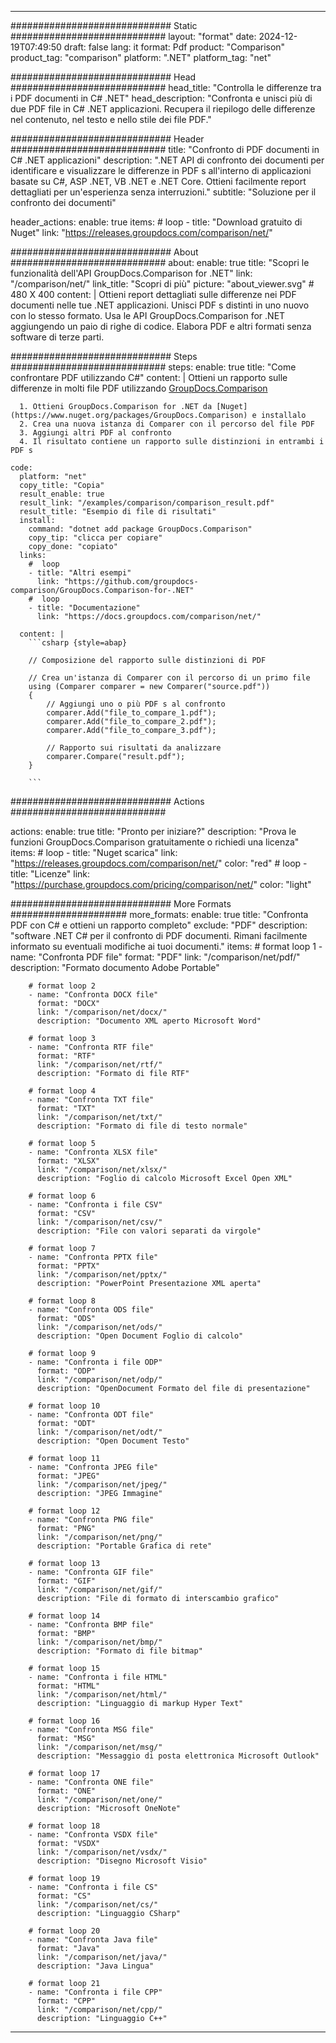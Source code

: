 
---
############################# Static ############################
layout: "format"
date:  2024-12-19T07:49:50
draft: false
lang: it
format: Pdf
product: "Comparison"
product_tag: "comparison"
platform: ".NET"
platform_tag: "net"

############################# Head ############################
head_title: "Controlla le differenze tra i PDF documenti in C# .NET"
head_description: "Confronta e unisci più di due PDF file in C# .NET applicazioni. Recupera il riepilogo delle differenze nel contenuto, nel testo e nello stile dei file PDF."

############################# Header ############################
title: "Confronto di PDF documenti in C# .NET applicazioni" 
description: ".NET API di confronto dei documenti per identificare e visualizzare le differenze in PDF s all'interno di applicazioni basate su C#, ASP .NET, VB .NET e .NET Core. Ottieni facilmente report dettagliati per un'esperienza senza interruzioni."
subtitle: "Soluzione per il confronto dei documenti" 

header_actions:
  enable: true
  items:
    #  loop
    - title: "Download gratuito di Nuget"
      link: "https://releases.groupdocs.com/comparison/net/"
      
############################# About ############################
about:
    enable: true
    title: "Scopri le funzionalità dell'API GroupDocs.Comparison for .NET"
    link: "/comparison/net/"
    link_title: "Scopri di più"
    picture: "about_viewer.svg" # 480 X 400
    content: |
       Ottieni report dettagliati sulle differenze nei PDF documenti nelle tue .NET applicazioni. Unisci PDF s distinti in uno nuovo con lo stesso formato. Usa le API GroupDocs.Comparison for .NET aggiungendo un paio di righe di codice. Elabora PDF e altri formati senza software di terze parti.

############################# Steps ############################
steps:
    enable: true
    title: "Come confrontare PDF utilizzando C#"
    content: |
      Ottieni un rapporto sulle differenze in molti file PDF utilizzando [GroupDocs.Comparison](https://products.groupdocs.com/comparison/net/)
      
      1. Ottieni GroupDocs.Comparison for .NET da [Nuget](https://www.nuget.org/packages/GroupDocs.Comparison) e installalo
      2. Crea una nuova istanza di Comparer con il percorso del file PDF
      3. Aggiungi altri PDF al confronto
      4. Il risultato contiene un rapporto sulle distinzioni in entrambi i PDF s
   
    code:
      platform: "net"
      copy_title: "Copia"
      result_enable: true
      result_link: "/examples/comparison/comparison_result.pdf"
      result_title: "Esempio di file di risultati"
      install:
        command: "dotnet add package GroupDocs.Comparison"
        copy_tip: "clicca per copiare"
        copy_done: "copiato"
      links:
        #  loop
        - title: "Altri esempi"
          link: "https://github.com/groupdocs-comparison/GroupDocs.Comparison-for-.NET"
        #  loop
        - title: "Documentazione"
          link: "https://docs.groupdocs.com/comparison/net/"
          
      content: |
        ```csharp {style=abap}

        // Composizione del rapporto sulle distinzioni di PDF

        // Crea un'istanza di Comparer con il percorso di un primo file
        using (Comparer comparer = new Comparer("source.pdf"))
        {
            // Aggiungi uno o più PDF s al confronto
        	comparer.Add("file_to_compare_1.pdf");
            comparer.Add("file_to_compare_2.pdf");
            comparer.Add("file_to_compare_3.pdf");

            // Rapporto sui risultati da analizzare
            comparer.Compare("result.pdf"); 
        }
        
        ```            

############################# Actions ############################

actions:
  enable: true
  title: "Pronto per iniziare?"
  description: "Prova le funzioni GroupDocs.Comparison gratuitamente o richiedi una licenza"
  items:
    #  loop
    - title: "Nuget scarica"
      link: "https://releases.groupdocs.com/comparison/net/"
      color: "red"
        #  loop
    - title: "Licenze"
      link: "https://purchase.groupdocs.com/pricing/comparison/net/"
      color: "light"


############################# More Formats #####################
more_formats:
    enable: true
    title: "Confronta PDF con C# e ottieni un rapporto completo"
    exclude: "PDF"
    description: "software .NET C# per il confronto di PDF documenti. Rimani facilmente informato su eventuali modifiche ai tuoi documenti."
    items: 
        # format loop 1
        - name: "Confronta PDF file"
          format: "PDF"
          link: "/comparison/net/pdf/"
          description: "Formato documento Adobe Portable"

        # format loop 2
        - name: "Confronta DOCX file"
          format: "DOCX"
          link: "/comparison/net/docx/"
          description: "Documento XML aperto Microsoft Word"

        # format loop 3
        - name: "Confronta RTF file"
          format: "RTF"
          link: "/comparison/net/rtf/"
          description: "Formato di file RTF"

        # format loop 4
        - name: "Confronta TXT file"
          format: "TXT"
          link: "/comparison/net/txt/"
          description: "Formato di file di testo normale"

        # format loop 5
        - name: "Confronta XLSX file"
          format: "XLSX"
          link: "/comparison/net/xlsx/"
          description: "Foglio di calcolo Microsoft Excel Open XML"

        # format loop 6
        - name: "Confronta i file CSV"
          format: "CSV"
          link: "/comparison/net/csv/"
          description: "File con valori separati da virgole"

        # format loop 7
        - name: "Confronta PPTX file"
          format: "PPTX"
          link: "/comparison/net/pptx/"
          description: "PowerPoint Presentazione XML aperta"

        # format loop 8
        - name: "Confronta ODS file"
          format: "ODS"
          link: "/comparison/net/ods/"
          description: "Open Document Foglio di calcolo"

        # format loop 9
        - name: "Confronta i file ODP"
          format: "ODP"
          link: "/comparison/net/odp/"
          description: "OpenDocument Formato del file di presentazione"

        # format loop 10
        - name: "Confronta ODT file"
          format: "ODT"
          link: "/comparison/net/odt/"
          description: "Open Document Testo"

        # format loop 11
        - name: "Confronta JPEG file"
          format: "JPEG"
          link: "/comparison/net/jpeg/"
          description: "JPEG Immagine"

        # format loop 12
        - name: "Confronta PNG file"
          format: "PNG"
          link: "/comparison/net/png/"
          description: "Portable Grafica di rete"

        # format loop 13
        - name: "Confronta GIF file"
          format: "GIF"
          link: "/comparison/net/gif/"
          description: "File di formato di interscambio grafico"

        # format loop 14
        - name: "Confronta BMP file"
          format: "BMP"
          link: "/comparison/net/bmp/"
          description: "Formato di file bitmap"

        # format loop 15
        - name: "Confronta i file HTML"
          format: "HTML"
          link: "/comparison/net/html/"
          description: "Linguaggio di markup Hyper Text"

        # format loop 16
        - name: "Confronta MSG file"
          format: "MSG"
          link: "/comparison/net/msg/"
          description: "Messaggio di posta elettronica Microsoft Outlook"

        # format loop 17
        - name: "Confronta ONE file"
          format: "ONE"
          link: "/comparison/net/one/"
          description: "Microsoft OneNote"

        # format loop 18
        - name: "Confronta VSDX file"
          format: "VSDX"
          link: "/comparison/net/vsdx/"
          description: "Disegno Microsoft Visio"

        # format loop 19
        - name: "Confronta i file CS"
          format: "CS"
          link: "/comparison/net/cs/"
          description: "Linguaggio CSharp"

        # format loop 20
        - name: "Confronta Java file"
          format: "Java"
          link: "/comparison/net/java/"
          description: "Java Lingua"
          
        # format loop 21
        - name: "Confronta i file CPP"
          format: "CPP"
          link: "/comparison/net/cpp/"
          description: "Linguaggio C++"
---